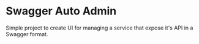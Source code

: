 # Swagger Auto Admin

Simple project to create UI for managing a service that expose it's API in a Swagger format.
